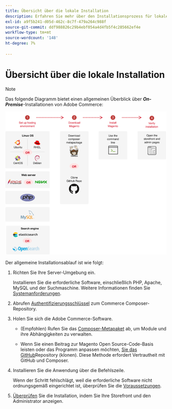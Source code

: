 ```yaml
---
title: Übersicht über die lokale Installation
description: Erfahren Sie mehr über den Installationsprozess für lokale Bereitstellungen von Adobe Commerce.
exl-id: a9f5b241-d05d-462c-8c7f-479a264c988f
source-git-commit: ddf988826c29b4ebf054a4d4fb5f4c285662ef4e
workflow-type: tm+mt
source-wordcount: '148'
ht-degree: 7%

---
```


# Übersicht über die lokale Installation

>[!NOTE]
>
>Das folgende Diagramm bietet einen allgemeinen Überblick über _**On-Premise**_-Installationen von Adobe Commerce:

![Funktionsweise der Installation](../assets/installation/install-diagram-24.svg)

Der allgemeine Installationsablauf ist wie folgt:

1. Richten Sie Ihre Server-Umgebung ein.

   Installieren Sie die erforderliche Software, einschließlich PHP, Apache, MySQL und der Suchmaschine. Weitere Informationen finden Sie [Systemanforderungen](system-requirements.md).

1. Abrufen [Authentifizierungsschlüssel](prerequisites/authentication-keys.md) zum Commerce Composer-Repository.

1. Holen Sie sich die Adobe Commerce-Software.

   * (Empfohlen) Rufen Sie das [Composer-Metapaket](composer.md) ab, um Module und ihre Abhängigkeiten zu verwalten.

   * Wenn Sie einen Beitrag zur Magento Open Source-Code-Basis leisten oder das Programm anpassen möchten, [ Sie das GitHub](https://developer.adobe.com/commerce/contributor/guides/install/clone-repository/)Repository (klonen). Diese Methode erfordert Vertrautheit mit GitHub und Composer.

1. Installieren Sie die Anwendung über die Befehlszeile.

   Wenn der Schritt fehlschlägt, weil die erforderliche Software nicht ordnungsgemäß eingerichtet ist, überprüfen Sie die [Voraussetzungen](prerequisites/overview.md).

1. [Überprüfen](next-steps/verify.md) Sie die Installation, indem Sie Ihre Storefront und den Administrator anzeigen.
